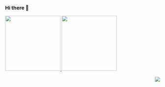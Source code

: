 ### Hi there 👋

<div>
  <a href="https://github.com/nfvelten">
  <img height="180em" src="https://github-readme-stats.vercel.app/api?username=oxyli6z&show_icons=true&theme=dracula&include_all_commits=true&count_private=true"/>
  <img height="180em" src="https://github-readme-stats.vercel.app/api/top-langs/?username=oxyli6z&layout=compact&langs_count=7&theme=dracula"/>
</div>
  
<div style="display: inline_block"><br>
  <img align="right" src="https://community.gamedev.tv/uploads/db2322/original/3X/a/6/a6b2be843042629e6713be29f0f6312f1a9fb311.gif">
</div>
